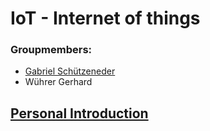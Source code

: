 # IoT - Internet of things

### Groupmembers:
* [Gabriel Schützeneder](https://github.com/schuetzi/IoT)
* Wührer Gerhard

## [Personal Introduction](https://github.com/Ryanor/iot/Introduction)

